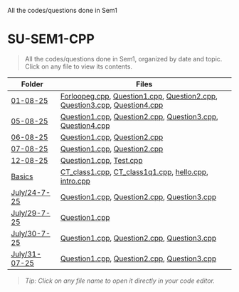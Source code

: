All the codes/questions done in Sem1 

# SU-SEM1-CPP

> All the codes/questions done in Sem1, organized by date and topic. Click on any file to view its contents.

| Folder | Files |
|--------|-------|
| [01-08-25](./01-08-25) | [Forloopeg.cpp](./01-08-25/Forloopeg.cpp), [Question1.cpp](./01-08-25/Question1.cpp), [Question2.cpp](./01-08-25/Question2.cpp), [Question3.cpp](./01-08-25/Question3.cpp), [Question4.cpp](./01-08-25/Question4.cpp) |
| [05-08-25](./05-08-25) | [Question1.cpp](./05-08-25/Question1.cpp), [Question2.cpp](./05-08-25/Question2.cpp), [Question3.cpp](./05-08-25/Question3.cpp), [Question4.cpp](./05-08-25/Question4.cpp) |
| [06-08-25](./06-08-25) | [Question1.cpp](./06-08-25/Question1.cpp), [Question2.cpp](./06-08-25/Question2.cpp) |
| [07-08-25](./07-08-25) | [Question1.cpp](./07-08-25/Question1.cpp), [Question2.cpp](./07-08-25/Question2.cpp) |
| [12-08-25](./12-08-25) | [Question1.cpp](./12-08-25/Question1.cpp), [Test.cpp](./12-08-25/Test.cpp) |
| [Basics](./Basics) | [CT_class1.cpp](./Basics/CT_class1.cpp), [CT_class1q1.cpp](./Basics/CT_class1q1.cpp), [hello.cpp](./Basics/hello.cpp), [intro.cpp](./Basics/intro.cpp) |
| [July/24-7-25](./July/24-7-25) | [Question1.cpp](./July/24-7-25/Question1.cpp), [Question2.cpp](./July/24-7-25/Question2.cpp), [Question3.cpp](./July/24-7-25/Question3.cpp) |
| [July/29-7-25](./July/29-7-25) | [Question1.cpp](./July/29-7-25/Question1.cpp) |
| [July/30-7-25](./July/30-7-25) | [Question1.cpp](./July/30-7-25/Question1.cpp), [Question2.cpp](./July/30-7-25/Question2.cpp), [Question3.cpp](./July/30-7-25/Question3.cpp) |
| [July/31-07-25](./July/31-07-25) | [Question1.cpp](./July/31-07-25/Question1.cpp), [Question2.cpp](./July/31-07-25/Question2.cpp), [Question3.cpp](./July/31-07-25/Question3.cpp) |

> _Tip: Click on any file name to open it directly in your code editor._

